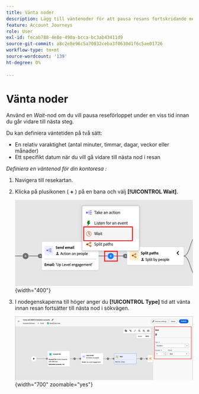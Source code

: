 ```yaml
---
title: Vänta noder
description: Lägg till väntenoder för att pausa resans fortskridande med relativ varaktighet eller specifika datum för strategisk timing i Journey Optimizer B2B edition.
feature: Account Journeys
role: User
exl-id: fecab788-4e8e-490a-bcca-bc3ab43411d9
source-git-commit: a8c2e8e96c5a70032ceba3f0630d1f6c5ae01726
workflow-type: tm+mt
source-wordcount: '139'
ht-degree: 0%

---
```


# Vänta noder

Använd en _Wait_-nod om du vill pausa reseförloppet under en viss tid innan du går vidare till nästa steg.

Du kan definiera väntetiden på två sätt:

* En relativ varaktighet (antal minuter, timmar, dagar, veckor eller månader)
* Ett specifikt datum när du vill gå vidare till nästa nod i resan

_Definiera en väntenod för din kontoresa :_

1. Navigera till resekartan.

1. Klicka på plusikonen ( **+** ) på en bana och välj **[!UICONTROL Wait]**.

   ![Lägg till resenod - vänta](./assets/add-node-wait.png){width="400"}

1. I nodegenskaperna till höger anger du **[!UICONTROL Type]** tid att vänta innan resan fortsätter till nästa nod i sökvägen.

   ![Resensnod - vänta](./assets/node-wait.png){width="700" zoomable="yes"}
